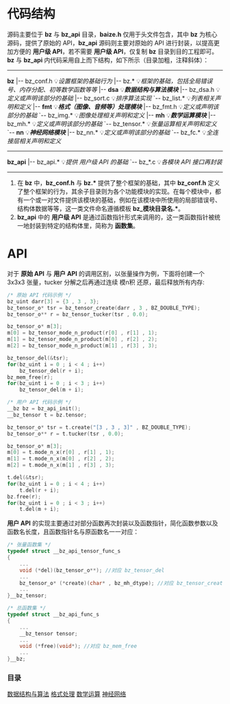 # 代码结构

源码主要位于 **bz** 与 **bz_api** 目录，**baize.h** 仅用于头文件包含，其中 **bz** 为核心源码，提供了原始的 API，**bz_api** 源码则主要对原始的 API 进行封装，以提高更加方便的 **用户级 API**，若不需要 **用户级 API**，仅复制 **bz** 目录到目的工程即可。**bz** 与 **bz_api** 内代码采用自上而下结构，如下所示（目录加粗，注释斜体）：

---

**bz**
|-- bz_conf.h 💡*设置框架的基础行为* 
|-- bz.\* 💡*框架的基础，包括全局错误号、内存分配、初等数学函数等等*
|-- **dsa** 💡***数据结构与算法模块***
    |-- bz_dsa.h 💡*定义或声明该部分的基础*
    |-- bz_sort.c 💡*排序算法实现*
    \`-- bz_list.\* 💡*列表相关声明和定义*
|-- **fmt** 💡***格式（图像、音频等）处理模块***
    |-- bz_fmt.h 💡*定义或声明该部分的基础*
    \`-- bz_img.\* 💡*图像处理相关声明和定义*
|-- **mh** 💡***数学运算模块***
    |-- bz_mh.\* 💡*定义或声明该部分的基础*
    \`-- bz_tensor.\* 💡*张量运算相关声明和定义*
\`-- **nn** 💡***神经网络模块***
    |-- bz_nn.\* 💡*定义或声明该部分的基础*
    \`-- bz_fc.\* 💡*全连接层相关声明和定义*

---

**bz_api**
|-- bz_api.\* 💡*提供 用户级 API 的基础*
\`-- bz_\*.c 💡*各模块 API 接口再封装*

---

1. 在 **bz** 中，**bz_conf.h** 与 **bz.\*** 提供了整个框架的基础，其中 **bz_conf.h** 定义了整个框架的行为，其余子目录则为各个功能模块的实现。在每个模块中，都有一个或一对文件提供该模块的基础，例如在该模块中所使用的局部错误号、结构体数据等等，这一类文件命名遵循模板 **bz_模块目录名.\***。
2. **bz_api** 中的 **用户级 API** 是通过函数指针形式来调用的，这一类函数指针被统一地封装到特定的结构体里，简称为 **函数集**。

# API

对于 **原始 API** 与 **用户 API** 的调用区别，以张量操作为例，下面将创建一个 3x3x3 张量，tucker 分解之后再通过连续 模n积 还原，最后释放所有内存:

```c
/* 原始 API 代码示例 */
bz_uint darr[3] = {3 , 3 , 3};
bz_tensor_o* tsr = bz_tensor_create(darr , 3 , BZ_DOUBLE_TYPE);
bz_tensor_o** r = bz_tensor_tucker(tsr , 0.0);

bz_tensor_o* m[3];
m[0] = bz_tensor_mode_n_product(r[0] , r[1] , 1);
m[1] = bz_tensor_mode_n_product(m[0] , r[2] , 2);
m[2] = bz_tensor_mode_n_product(m[1] , r[3] , 3);

bz_tensor_del(&tsr);
for(bz_uint i = 0 ; i < 4 ; i++)
    bz_tensor_del(r + i);
bz_mem_free(r);
for(bz_uint i = 0 ; i < 3 ; i++)
    bz_tensor_del(m + i);
```

```c
/* 用户 API 代码示例 */
__bz bz = bz_api_init();
__bz_tensor t = bz.tensor;

bz_tensor_o* tsr = t.create("[3 , 3 , 3]" , BZ_DOUBLE_TYPE);
bz_tensor_o** r = t.tucker(tsr , 0.0);

bz_tensor_o* m[3];
m[0] = t.mode_n_x(r[0] , r[1] , 1);
m[1] = t.mode_n_x(m[0] , r[2] , 2);
m[2] = t.mode_n_x(m[1] , r[3] , 3);

t.del(&tsr);
for(bz_uint i = 0 ; i < 4 ; i++)
    t.del(r + i);
bz.free(r);
for(bz_uint i = 0 ; i < 3 ; i++)
    t.del(m + i);
```

**用户 API** 的实现主要通过对部分函数再次封装以及函数指针，简化函数参数以及函数名长度，且函数指针名与原函数名一一对应：

```c
/* 张量函数集 */
typedef struct __bz_api_tensor_func_s
{
    ...
    void (*del)(bz_tensor_o**); //对应 bz_tensor_del
    ...
    bz_tensor_o* (*create)(char* , bz_mh_dtype); //对应 bz_tensor_create
    ...
}__bz_tensor;

/* 总函数集 */
typedef struct __bz_api_func_s
{
    ...
    __bz_tensor tensor;
    ...
    void (*free)(void*); //对应 bz_mem_free
    ...
}__bz;
```

### 目录

[数据结构与算法](./DSA_API.md "DSA_API.md")
[格式处理](./FMT_API.md "FMT_API.md")
[数学运算](./MH_API.md "MH_API.md")
[神经网络](./NN_API.md "NN_API.md")
